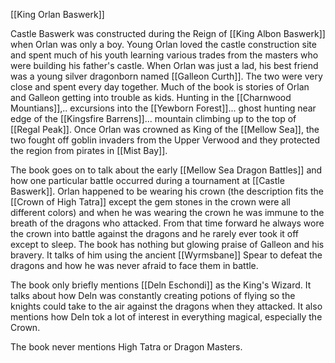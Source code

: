 [[King Orlan Baswerk]]

Castle Baswerk was constructed during the Reign of [[King Albon Baswerk]] when Orlan was only a boy. Young Orlan loved the castle construction site and spent much of his youth learning various trades from the masters who were building his father's castle. When Orlan was just a lad, his best friend was a young silver dragonborn named [[Galleon Curth]]. The two were very close and spent every day together. Much of the book is stories of Orlan and Galleon getting into trouble as kids. Hunting in the [[Charnwood Mountians]],.. excursions into the [[Yewborn Forest]]... ghost hunting near edge of the [[Kingsfire Barrens]]... mountain climbing up to the top of [[Regal Peak]].  Once Orlan was crowned as King of the [[Mellow Sea]], the two fought off goblin invaders from the Upper Verwood and they protected the region from pirates in [[Mist Bay]].

The book goes on to talk about the early [[Mellow Sea Dragon Battles]] and how one particular battle occurred during a tournament at [[Castle Baswerk]]. Orlan happened to be wearing his crown (the description fits the [[Crown of High Tatra]] except the gem stones in the crown were all different colors) and when he was wearing the crown he was immune to the breath of the dragons who attacked. From that time forward he always wore the crown into battle against the dragons and he rarely ever took it off except to sleep. The book has nothing but glowing praise of Galleon and his bravery. It talks of him using the ancient [[Wyrmsbane]] Spear to defeat the dragons and how he was never afraid to face them in battle.

The book only briefly mentions [[Deln Eschondi]] as the King's Wizard. It talks about how Deln was constantly creating potions of flying so the knights could take to the air against the dragons when they attacked. It also mentions how Deln tok a lot of interest in everything magical, especially the Crown.

The book never mentions High Tatra or Dragon Masters.